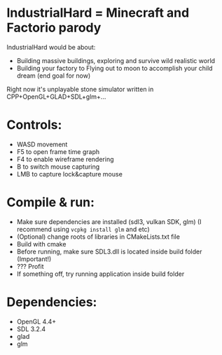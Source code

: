 # IndustrialHard = Minecraft and Factorio parody

IndustrialHard would be about: 
- Building massive buildings, exploring and survive wild realistic world
- Building your factory to Flying out to moon to accomplish your child dream (end goal for now)

Right now it's unplayable stone simulator written in CPP+OpenGL+GLAD+SDL+glm+...

# Controls:
- WASD movement
- F5 to open frame time graph
- F4 to enable wireframe rendering
- B to switch mouse capturing
- LMB to capture lock&capture mouse

# Compile & run:
- Make sure dependencies are installed (sdl3, vulkan SDK, glm) (I recommend using `vcpkg install glm` and etc)
- (Optional) change roots of libraries in CMakeLists.txt file
- Build with cmake
- Before running, make sure SDL3.dll is located inside build folder (Important!)
- ??? Profit
- If something off, try running application inside build folder

# Dependencies:
- OpenGL 4.4+
- SDL 3.2.4
- glad
- glm


